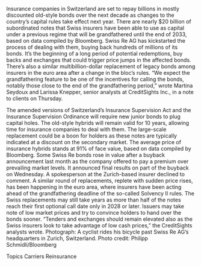 Insurance companies in Switzerland are set to repay billions in mostly discounted old-style bonds over the next decade as changes to the country’s capital rules take effect next year.
There are nearly $20 billion of subordinated notes that Swiss insurers have been able to use as capital under a previous regime that will be grandfathered until the end of 2033, based on data compiled by Bloomberg. Swiss Re AG has kickstarted the process of dealing with them, buying back hundreds of millions of its bonds.
It’s the beginning of a long period of potential redemptions, buy backs and exchanges that could trigger price jumps in the affected bonds. There’s also a similar multibillion-dollar replacement of legacy bonds among insurers in the euro area after a change in the bloc’s rules.
“We expect the grandfathering feature to be one of the incentives for calling the bonds, notably those close to the end of the grandfathering period,” wrote Martina Seydoux and Larissa Knepper, senior analysts at CreditSights Inc., in a note to clients on Thursday.

The amended versions of Switzerland’s Insurance Supervision Act and the Insurance Supervision Ordinance will require new junior bonds to plug capital holes. The old-style hybrids will remain valid for 10 years, allowing time for insurance companies to deal with them.
The large-scale replacement could be a boon for holders as these notes are typically indicated at a discount on the secondary market. The average price of insurance hybrids stands at 91% of face value, based on data compiled by Bloomberg.
Some Swiss Re bonds rose in value after a buyback announcement last month as the company offered to pay a premium over prevailing market levels. It announced final results on part of the buyback on Wednesday. A spokesperson at the Zurich-based insurer declined to comment.
A similar round of replacements, replete with sudden price rises, has been happening in the euro area, where insurers have been acting ahead of the grandfathering deadline of the so-called Solvency II rules.
The Swiss replacements may still take years as more than half of the notes reach their first optional call date only in 2028 or later. Issuers may take note of low market prices and try to convince holders to hand over the bonds sooner.
“Tenders and exchanges should remain elevated also as the Swiss insurers look to take advantage of low cash prices,” the CreditSights analysts wrote.
Photograph: A cyclist rides his bicycle past Swiss Re AG’s headquarters in Zurich, Switzerland. Photo credit: Philipp Schmidli/Bloomberg

Topics
Carriers
Reinsurance
